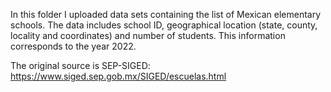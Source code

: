 In this folder I uploaded data sets containing the list of Mexican elementary schools. The data includes school ID, geographical location 
(state, county, locality and coordinates) and number of students. This information corresponds to the year 2022.

The original source is SEP-SIGED: https://www.siged.sep.gob.mx/SIGED/escuelas.html
